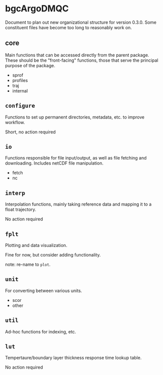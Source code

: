 # bgcArgoDMQC

Document to plan out new organizational structure for version 0.3.0. Some
constituent files have become too long to reasonably work on.

## core

Main functions that can be accessed directly from the parent package. These
should be the "front-facing" functions, those that serve the principal
purpose of the package.

- sprof
- profiles
- traj
- internal

## `configure`

Functions to set up permanent directories, metadata, etc. to improve workflow.

Short, no action required

## `io`

Functions responsible for file input/output, as well as file fetching and
downloading. Includes netCDF file manipulation.

- fetch
- nc

## `interp`

Interpolation functions, mainly taking reference data and mapping it to a
float trajectory.

No action required

## `fplt`

Plotting and data visualization.

Fine for now, but consider adding functionality.

note: re-name to `plot`.

## `unit`

For converting between various units.

- scor
- other

## `util`

Ad-hoc functions for indexing, etc.

## `lut`

Tempertaure/boundary layer thickness response time lookup table.

No action required
